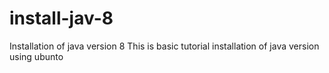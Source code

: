 # install-jav-8
Installation of java version 8
This is basic tutorial installation of java version using ubunto
